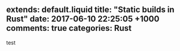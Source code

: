 extends: default.liquid
title: "Static builds in Rust"
date: 2017-06-10 22:25:05 +1000
comments: true
categories: Rust
---

test
